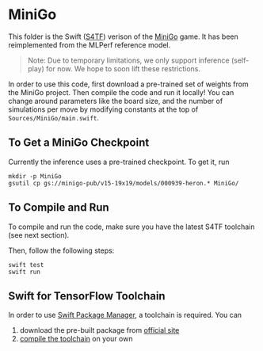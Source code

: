 # MiniGo

This folder is the Swift ([S4TF]) verison of the [MiniGo] game. It has been
reimplemented from the MLPerf reference model.

> Note: Due to temporary limitations, we only support inference (self-play)
> for now. We hope to soon lift these restrictions.

In order to use this code, first download a pre-trained set of weights from
the MiniGo project. Then compile the code and run it locally! You can change
around parameters like the board size, and the number of simulations per
move by modifying constants at the top of `Sources/MiniGo/main.swift`.

## To Get a MiniGo Checkpoint

Currently the inference uses a pre-trained checkpoint. To get it, run

    mkdir -p MiniGo
    gsutil cp gs://minigo-pub/v15-19x19/models/000939-heron.* MiniGo/

## To Compile and Run

To compile and run the code, make sure you have the latest S4TF toolchain (see
next section).

Then, follow the following steps:

    swift test
    swift run

## Swift for TensorFlow Toolchain

In order to use [Swift Package Manager][SwiftPM], a toolchain is required. You
can

1. download the pre-built package from [official
   site](https://github.com/tensorflow/swift/blob/master/Installation.md)
2. [compile the toolchain](https://github.com/apple/swift/tree/tensorflow#building-swift-for-tensorflow)
   on your own


[S4TF]: https://www.tensorflow.org/swift/
[SwiftPM]: https://swift.org/package-manager/
[MiniGo]: https://github.com/mlperf/training/blob/master/reinforcement/tensorflow/minigo

